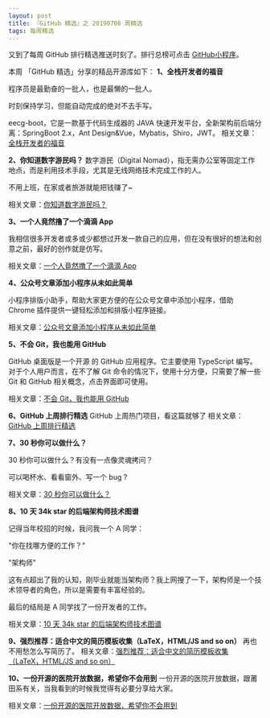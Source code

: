 ```yaml
---
layout: post
title: 『GitHub 精选』之 20190706 周精选
tags: 每周精选
---
```


又到了每周 GitHub 排行精选推送时刻了。排行总榜可点击 [GitHub小程序](https://github.com)。

 本周 「GitHub 精选」分享的精品开源库如下：
**1、全栈开发者的福音**

程序员是最勤奋的一批人，也是最懒的一批人。

时刻保持学习，但能自动完成的绝对不去手写。

eecg-boot，它是一款基于代码生成器的 JAVA 快速开发平台，全新架构前后端分离：SpringBoot 2.x，Ant Design&Vue，Mybatis，Shiro，JWT。
相关文章：[全栈开发者的福音](https://mp.weixin.qq.com/s?__biz=MzA3MzE4ODY0Mg==&mid=2455983934&idx=1&sn=5f5b29c014dc177a80801268cb644e91&chksm=88852373bff2aa65a4198a4689bf7f7213890f2b59cd88a6322d96f3a9beccddb25225efc0ca&token=1259041873&lang=zh_CN#rd)



**2、你知道数字游民吗？**
数字游民（Digital Nomad），指无需办公室等固定工作地点，而是利用技术手段，尤其是无线网络技术完成工作的人。

不用上班，在家或者旅游就能把钱赚了~

相关文章：[你知道数字游民吗？](<https://mp.weixin.qq.com/s?__biz=MzA3MzE4ODY0Mg==&mid=2455983929&idx=1&sn=611954515d36a7aaca043ec05642241d&chksm=88852374bff2aa6288d88a65299e4f3c89cd3a9a1ab40495c501f50f39fefccb6e4854a259af&token=1259041873&lang=zh_CN#rd>)



**3、一个人竟然撸了一个滴滴 App**

我相信很多开发者或多或少都想过开发一款自己的应用，但在没有很好的想法和创意之前，最好的创作就是仿写。

相关文章：[一个人竟然撸了一个滴滴 App](<https://mp.weixin.qq.com/s?__biz=MzA3MzE4ODY0Mg==&mid=2455983925&idx=1&sn=dc2c06511d6e541d40b0f7030f4de58b&chksm=88852378bff2aa6e3061c879096c2dead13d6ddd6e2f9ef4af28ed61f3fcc149839e97672b51&token=1259041873&lang=zh_CN#rd>)



**4、公众号文章添加小程序从未如此简单**

小程序排版小助手，帮助大家更方便的在公众号文章中添加小程序，借助 Chrome 插件提供一键轻松添加和排版小程序链接。

相关文章：[公众号文章添加小程序从未如此简单](<https://mp.weixin.qq.com/s?__biz=MzA3MzE4ODY0Mg==&mid=2455983919&idx=1&sn=3a0139997cd5a3a64364d943643a2178&chksm=88852362bff2aa7464ac33ee96ce7d41b587d916f330eedb4ce73f298659755f00f26f5f7b24&token=1259041873&lang=zh_CN#rd>)



**5、不会 Git，我也能用 GitHub**

GitHub 桌面版是一个开源 的 GitHub 应用程序。它主要使用 TypeScript 编写。对于个人用户而言，在不了解 Git 命令的情况下，使用十分方便，只需要了解一些 Git 和 GitHub 相关概念，点击界面即可使用。

相关文章：[不会 Git，我也能用 GitHub](<https://mp.weixin.qq.com/s?__biz=MzA3MzE4ODY0Mg==&mid=2455983915&idx=1&sn=cec6614e407028d28fb9df1e205a9368&chksm=88852366bff2aa708d75a9dae70df4cb86524bc684b23e2e237386d92f23bf6811335e8b3b55&token=1259041873&lang=zh_CN#rd>)



**6、GitHub 上周排行精选**
GitHub 上周热门项目，看这篇就够了
相关文章：[GitHub 上周排行精选](<https://mp.weixin.qq.com/s?__biz=MzA3MzE4ODY0Mg==&mid=2455983906&idx=1&sn=69d2a1b54bd6d647c1f1ac1ac23895bf&chksm=8885236fbff2aa79eaa21d9d2ebd70b4ad660dd792bdd001f225a6cf68279627c10bf7cc28df&token=1259041873&lang=zh_CN#rd>)



**7、30 秒你可以做什么？**

30 秒你可以做什么？有没有一点像灵魂拷问？

可以喝杯水、看看窗外、写一个 bug ?

相关文章：[30 秒你可以做什么？](<https://mp.weixin.qq.com/s?__biz=MzA3MzE4ODY0Mg==&mid=2455983901&idx=1&sn=b018b308868b36d513c16cd2f72ae8af&chksm=88852351bff2aa47a6e0c776dc9e1a3ccfb708fda9edb75fcab4fe04&token=1259041873&lang=zh_CN#rd>)



**8、10 天 34k star 的后端架构师技术图谱**

记得当年校招的时候，我问我一个 A 同学：

"你在找哪方便的工作？"

"架构师"

这有点超出了我的认知，刚毕业就能当架构师？我上网搜了一下，架构师是一个技术领导者的角色，所以是需要有丰富经验的。

最后的结局是 A 同学找了一份开发者的工作。

相关文章：[10 天 34k star 的后端架构师技术图谱](<https://mp.weixin.qq.com/s?__biz=MzA3MzE4ODY0Mg==&mid=2455983897&idx=1&sn=755a8795c0a270b5dc307202bee090dc&chksm=88852354bff2aa42792d18d759460fcc3571b9f777c01902e9e3a9a1db6fadfbf1044ac74d20&token=1259041873&lang=zh_CN#rd>)



**9、强烈推荐：适合中文的简历模板收集（LaTeX，HTML/JS and so on）**
再也不用愁怎么写简历了。
相关文章：[强烈推荐：适合中文的简历模板收集（LaTeX，HTML/JS and so on）](<https://mp.weixin.qq.com/s?__biz=MzA3MzE4ODY0Mg==&mid=2455983893&idx=1&sn=db90c0f75c33713d81482325b3d9e74f&chksm=88852358bff2aa4e3658eac3cd7187f90d17bfa78872493917e56ce156fa3db7e2679b3a4b20&token=1259041873&lang=zh_CN#rd>)



**10、一份开源的医院开放数据，希望你不会用到**
一份开源的医院开放数据，跟莆田系有关，当我看到的时候我觉得有必要分享给大家。

相关文章：[一份开源的医院开放数据，希望你不会用到](<https://mp.weixin.qq.com/s?__biz=MzA3MzE4ODY0Mg==&mid=2455983889&idx=1&sn=6639a4bbe607ca450aa9ea434ea7e7a6&chksm=8885235cbff2aa4a7c73bb4888729774bd80fb4774125dc95afb60d6a256f2b015e39619a8be&token=1259041873&lang=zh_CN#rd>)




